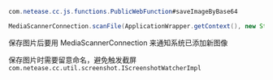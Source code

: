 


``` java
com.netease.cc.js.functions.PublicWebFunction#saveImageByBase64

MediaScannerConnection.scanFile(ApplicationWrapper.getContext(), new String[]{imageFile.getAbsolutePath()}, null, null);
```

保存图片后要用 MediaScannerConnection 来通知系统已添加新图像

保存图片时需要留意命名，避免触发截屏
`com.netease.cc.util.screenshot.IScreenshotWatcherImpl`
